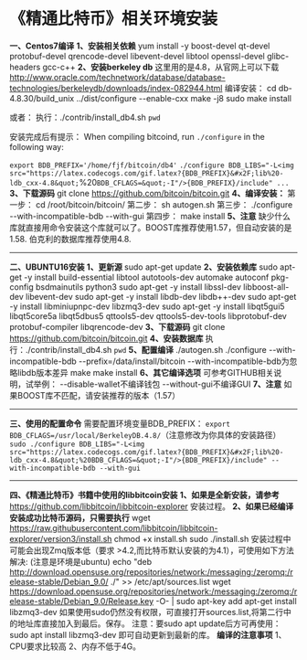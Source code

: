 # 《精通比特币》相关环境安装
  
**一、Centos7编译**
**1、安装相关依赖**
yum install -y boost-devel qt-devel protobuf-devel qrencode-devel libevent-devel libtool openssl-devel glibc-headers gcc-c++
**2、安装berkeley db**
这里用的是4.8，从官网上可以下载
http://www.oracle.com/technetwork/database/database-technologies/berkeleydb/downloads/index-082944.html
编译安装：
cd db-4.8.30/build_unix
../dist/configure --enable-cxx
make -j8
sudo make install
  
或者：
执行：./contrib/install_db4.sh `pwd`
  
安装完成后有提示：
When compiling bitcoind, run `./configure` in the following way:
  
  `export BDB_PREFIX='/home/fjf/bitcoin/db4'`
  `./configure BDB_LIBS="-L<img src="https://latex.codecogs.com/gif.latex?{BDB_PREFIX}&#x2F;lib%20-ldb_cxx-4.8&quot;`%20`BDB_CFLAGS=&quot;-I"/>{BDB_PREFIX}/include" ...`
**3、下载源码**
git clone https://github.com/bitcoin/bitcoin.git
**4、编译安装：**
第一步： cd /root/bitcoin/bitcoin/
第二步： sh autogen.sh
第三步： ./configure --with-incompatible-bdb --with-gui
第四步： make install
**5、注意**
缺少什么库就直接用命令安装这个库就可以了。BOOST库推荐使用1.57，但自动安装的是1.58.
伯克利的数据库推荐使用4.8.
***
**二、UBUNTU16安装**
**1、更新源**
 sudo apt-get update
**2、安装依赖库**
sudo apt-get -y install build-essential libtool autotools-dev automake autoconf pkg-config bsdmainutils python3
sudo apt-get -y install libssl-dev libboost-all-dev libevent-dev
sudo apt-get -y install libdb-dev libdb++-dev
sudo apt-get -y install libminiupnpc-dev libzmq3-dev
sudo apt-get -y install libqt5gui5 libqt5core5a libqt5dbus5 qttools5-dev qttools5-dev-tools libprotobuf-dev protobuf-compiler libqrencode-dev
**3、下载源码**
git clone https://github.com/bitcoin/bitcoin.git
**4、安装数据库**
执行：./contrib/install_db4.sh `pwd`
**5、配置编译**
./autogen.sh
./configure --with-incompatible-bdb --prefix=/data/install/bitcoin
--with-incompatible-bdb为忽略libdb版本差异
make
make install
**6、其它编译选项**
可参考GITHUB相关说明，试举例：
--disable-wallet不编译钱包
--without-gui不编译GUI
**7、注意**
如果BOOST库不匹配，请安装推荐的版本（1.57）
***
**三、使用的配置命令**
需要配置环境变量BDB_PREFIX：
`export BDB_CFLAGS=/usr/local/BerkeleyDB.4.8/`（注意修改为你具体的安装路径）
`sudo ./configure BDB_LIBS="-L<img src="https://latex.codecogs.com/gif.latex?{BDB_PREFIX}&#x2F;lib%20-ldb_cxx-4.8&quot;%20BDB_CFLAGS=&quot;-I"/>{BDB_PREFIX}/include" --with-incompatible-bdb --with-gui`
***
**四、《精通比特币》书籍中使用的libbitcoin安装**
**1、如果是全新安装，请参考**
https://github.com/libbitcoin/libbitcoin-explorer 安装过程。
**2、如果已经编译安装成功比特币源码，只需要执行**
wget https://raw.githubusercontent.com/libbitcoin/libbitcoin-explorer/version3/install.sh
chmod +x install.sh
sudo ./install.sh
安装过程中可能会出现Zmq版本低（要求 >4.2,而比特币默认安装的为4.1），可使用如下方法解决:
(注意是环境是ubuntu)
echo "deb http://download.opensuse.org/repositories/network:/messaging:/zeromq:/release-stable/Debian_9.0/ ./" >> /etc/apt/sources.list
wget https://download.opensuse.org/repositories/network:/messaging:/zeromq:/release-stable/Debian_9.0/Release.key -O- | sudo apt-key add
apt-get install libzmq3-dev
如果使用sudo仍然没有权限，可直接打开sources.list,将第二行中的地址库直接加入到最后。保存。
注意：要sudo apt update后方可再使用：
sudo apt install libzmq3-dev
即可自动更新到最新的库。
**编译的注意事项**
1、CPU要求比较高
2、内存不低于4G。
  